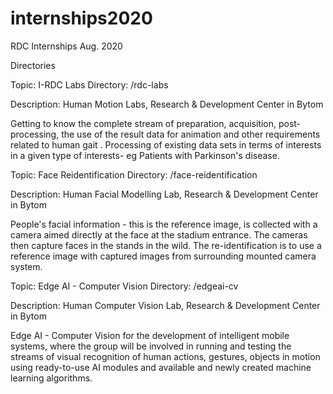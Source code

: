 # internships2020
RDC Internships Aug. 2020

Directories

Topic:       I-RDC Labs
Directory:   /rdc-labs

Description:
Human Motion Labs, Research & Development Center in Bytom

Getting to know the complete stream of preparation, acquisition, post-processing, the use of the result data for animation and other requirements related to human gait . Processing of existing data sets in terms of interests in a given type of interests- eg Patients with Parkinson's disease.


Topic:       Face Reidentification
Directory:   /face-reidentification

Description: 
Human Facial Modelling Lab, Research & Development Center in Bytom

People's facial information - this is the reference image, is collected with a camera aimed directly at the face at the stadium entrance. The cameras then capture faces in the stands in the wild. The re-identification is to use a reference image with captured images from surrounding mounted camera system.


Topic:       Edge AI - Computer Vision
Directory:   /edgeai-cv


Description: 
Human Computer Vision Lab, Research & Development Center in Bytom

Edge AI - Computer Vision for the development of intelligent mobile systems, where the group will be involved in running and testing the streams of visual recognition of human actions, gestures, objects in motion using ready-to-use AI modules and available and newly created machine learning algorithms.

